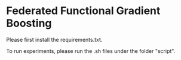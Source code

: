 # Federated Functional Gradient Boosting
Please first install the requirements.txt.

To run experiments, please run the .sh files under the folder "script".

